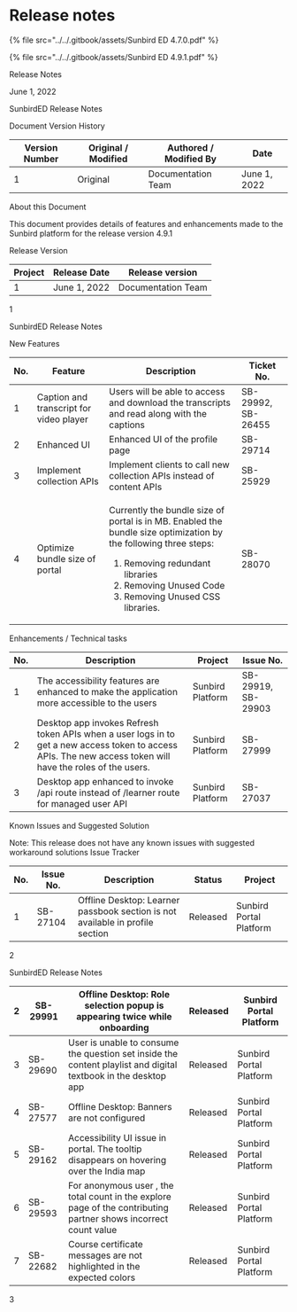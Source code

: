 # Release notes

{% file src="../../.gitbook/assets/Sunbird ED 4.7.0.pdf" %}

{% file src="../../.gitbook/assets/Sunbird ED 4.9.1.pdf" %}

Release Notes

June 1, 2022

SunbirdED Release Notes

Document Version History

| Version Number | Original / Modified | Authored / Modified By | Date         |
| -------------- | ------------------- | ---------------------- | ------------ |
| 1              | Original            | Documentation Team     | June 1, 2022 |

About this Document

This document provides details of features and enhancements made to the Sunbird platform for the release version 4.9.1

Release Version

| Project | Release Date | Release version    |
| ------- | ------------ | ------------------ |
| 1       | June 1, 2022 | Documentation Team |

1

SunbirdED Release Notes

New Features

| No. | Feature                                 | Description                                                                                                                                                                                                                               | Ticket No.         |
| --- | --------------------------------------- | ----------------------------------------------------------------------------------------------------------------------------------------------------------------------------------------------------------------------------------------- | ------------------ |
| 1   | Caption and transcript for video player | Users will be able to access and download the transcripts and read along with the captions                                                                                                                                                | SB-29992, SB-26455 |
| 2   | Enhanced UI                             | Enhanced UI of the profile page                                                                                                                                                                                                           | SB-29714           |
| 3   | Implement collection APIs               | Implement clients to call new collection APIs instead of content APIs                                                                                                                                                                     | SB-25929           |
| 4   | Optimize bundle size of portal          | <p>Currently the bundle size of portal is in MB. Enabled the bundle size optimization by the following three steps:</p><ol><li>Removing redundant libraries</li><li>Removing Unused Code</li><li>Removing Unused CSS libraries.</li></ol> | SB-28070           |

Enhancements / Technical tasks

| No. | Description                                                                                                                                                 | Project          | Issue No.          |
| --- | ----------------------------------------------------------------------------------------------------------------------------------------------------------- | ---------------- | ------------------ |
| 1   | The accessibility features are enhanced to make the application more accessible to the users                                                                | Sunbird Platform | SB-29919, SB-29903 |
| 2   | Desktop app invokes Refresh token APIs when a user logs in to get a new access token to access APIs. The new access token will have the roles of the users. | Sunbird Platform | SB-27999           |
| 3   | Desktop app enhanced to invoke /api route instead of /learner route for managed user API                                                                    | Sunbird Platform | SB-27037           |

Known Issues and Suggested Solution

Note: This release does not have any known issues with suggested workaround solutions Issue Tracker

| No. | Issue No. | Description                                                                   | Status   | Project                 |
| --- | --------- | ----------------------------------------------------------------------------- | -------- | ----------------------- |
| 1   | SB-27104  | Offline Desktop: Learner passbook section is not available in profile section | Released | Sunbird Portal Platform |

2

SunbirdED Release Notes

| 2 | SB-29991 | Offline Desktop: Role selection popup is appearing twice while onboarding                                        | Released | Sunbird Portal Platform |
| - | -------- | ---------------------------------------------------------------------------------------------------------------- | -------- | ----------------------- |
| 3 | SB-29690 | User is unable to consume the question set inside the content playlist and digital textbook in the desktop app   | Released | Sunbird Portal Platform |
| 4 | SB-27577 | Offline Desktop: Banners are not configured                                                                      | Released | Sunbird Portal Platform |
| 5 | SB-29162 | Accessibility UI issue in portal. The tooltip disappears on hovering over the India map                          | Released | Sunbird Portal Platform |
| 6 | SB-29593 | For anonymous user , the total count in the explore page of the contributing partner shows incorrect count value | Released | Sunbird Portal Platform |
| 7 | SB-22682 | Course certificate messages are not highlighted in the expected colors                                           | Released | Sunbird Portal Platform |

3
